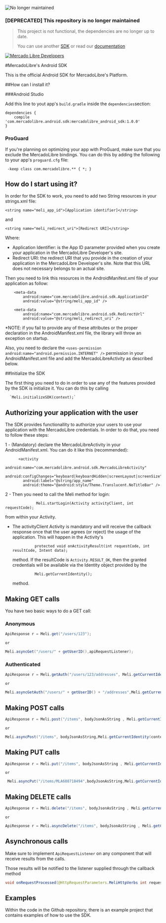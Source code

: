 ![No longer maintained](https://img.shields.io/badge/Maintenance-OFF-red.svg)
### [DEPRECATED] This repository is no longer maintained
> This project is not functional, the dependencies are no longer up to date.
>
> You can use another [SDK](https://developers.mercadolibre.com/herramientas) or read our [documentation](https://developers.mercadolibre.com)

[![Mercado Libre Developers](https://user-images.githubusercontent.com/1153516/73021269-043c2d80-3e06-11ea-8d0e-6e91441c2900.png)](https://developers.mercadolibre.com)




#MercadoLibre's Android SDK

This is the official Android SDK for MercadoLibre's Platform.

##How can I install it?

###Android Studio

Add this line to yout app's `build.gradle` inside the `dependencies`section:

```
dependencies {
    compile 'com.mercadolibre.android.sdk:mercadolibre_android_sdk:1.0.0'
}
```


### ProGuard
If you're planning on optimizing your app with ProGuard, make sure that you exclude the MercadoLibre bindings. You can do this by adding the following to your app's `proguard.cfg` file:

     -keep class com.mercadolibre.** { *; }
     
     
## How do I start using it?

In order for the SDK to work, you need to add two String resources in your strings.xml file:

  `<string name="meli_app_id">[Application identifier]</string>`
  
  and
  
  `<string name="meli_redirect_uri">[Redirect URI]</string>`
  
Where:
 - Application Identifier: is the App ID parameter provided when you create your application in the MercadoLibre Developer's site.
 - Redirect URI: the redirect URI that you provide in the creation of your application in the MercadoLibre Developer's site. Note that this URL does not necessary belongs to an actual site.
 
 
Then you need to link this resources in the AndroidManifest.xml file of your application as follow:
 
        <meta-data
            android:name="com.mercadolibre.android.sdk.ApplicationId"
            android:value="@string/meli_app_id" />

        <meta-data
            android:name="com.mercadolibre.android.sdk.RedirectUrl"
            android:value="@string/meli_redirect_uri" />
            
            
  *NOTE: if you fail to provide any of these attributes or the proper declaration in the AndroidManifest.xml file, the library will throw an exception on startup.
  
Also, you need to declare the `<uses-permission android:name="android.permission.INTERNET" />` permission in your AndroidManifest.xml file 
and add the MercadoLibreActivity as described below.
  
##Initialize the SDK

The first thing you need to do in order to use any of the features provided by the SDK is initialize it. You can do this by calling 

      `Meli.initializeSDK(context);`
      
      
## Authorizing your application with the user

The SDK provides functionallity to authorize your users to use your application with the MercadoLibre credentials. In order to do that, you need to follow these steps:

1 - (Mandatory) declare the MercadoLibreActivity in your AndroidManifest.xml. You can do it like this (recommended):

          <activity
            android:name="com.mercadolibre.android.sdk.MercadoLibreActivity"
            android:configChanges="keyboard|keyboardHidden|screenLayout|screenSize"
            android:label="@string/app_name"
            android:theme="@android:style/Theme.Translucent.NoTitleBar" />
            
2 - Then you need to call the Meli method for login:

                  Meli.startLogin(Activity activityClient, int requestCode);
    
  from within your Activity.
    
  - The activityClient Activity is mandatory and will receive the callback response once that the user agrees (or reject) the usage of the application.
   This will happen in the Activity's 
      
                  protected void onActivityResult(int requestCode, int resultCode, Intent data);
                  
      method. If the resultCode is `Activity.RESULT_OK`, then the granted credentials will be available via the Identity object provided by the 
            
                  Meli.getCurrentIdentity();
                  
      method.
      


## Making GET calls

You have two basic ways to do a GET call:

### Anonymous

```java
ApiResponse r = Meli.get("/users/123");
```
    or

```java
Meli.asyncGet("/users/" + getUserID(),apiRequestListener);
```

### Authenticated

```java
ApiResponse r = Meli.getAuth("/users/123/addresses", Meli.getCurrentIdentity(context));
```
    or

```java
Meli.asyncGetAuth("/users/" + getUserID() + "/addresses",Meli.getCurrentIdentity(context),apiRequestListener);
```

## Making POST calls

```java
ApiResponse r = Meli.post("/items", bodyJsonAsString , Meli.getCurrentIdentity(context));
```
    or

```java
Meli.asyncPost("/items", bodyJsonAsString,Meli.getCurrentIdentity(context),apiRequestListener);
```

## Making PUT calls

```java
ApiResponse r = Meli.put("/items", bodyJsonAsString , Meli.getCurrentIdentity(context));
```

    or

```java
 Meli.asyncPut("/items/MLA608718494",bodyJsonAsString,Meli.getCurrentIdentity(context),apiRequestListener);
```


## Making DELETE calls

```java
ApiResponse r = Meli.delete("/items", bodyJsonAsString , Meli.getCurrentIdentity(context));
```

    or

```java
ApiResponse r = Meli.asyncDelete("/items", bodyJsonAsString , Meli.getCurrentIdentity(context), apiRequestListener);
```

## Asynchronous calls

Make sure to implement ``` ApiRequestListener ``` on any component that will receive results
from the calls.

Those results will be notified to the listener supplied through the callback method

```java
void onRequestProcessed(@HttpRequestParameters.MeliHttpVerbs int requestCode, ApiResponse payload);
```

## Examples

Within the code in the Github repository, there is an example project that contains examples of how to use the SDK.
